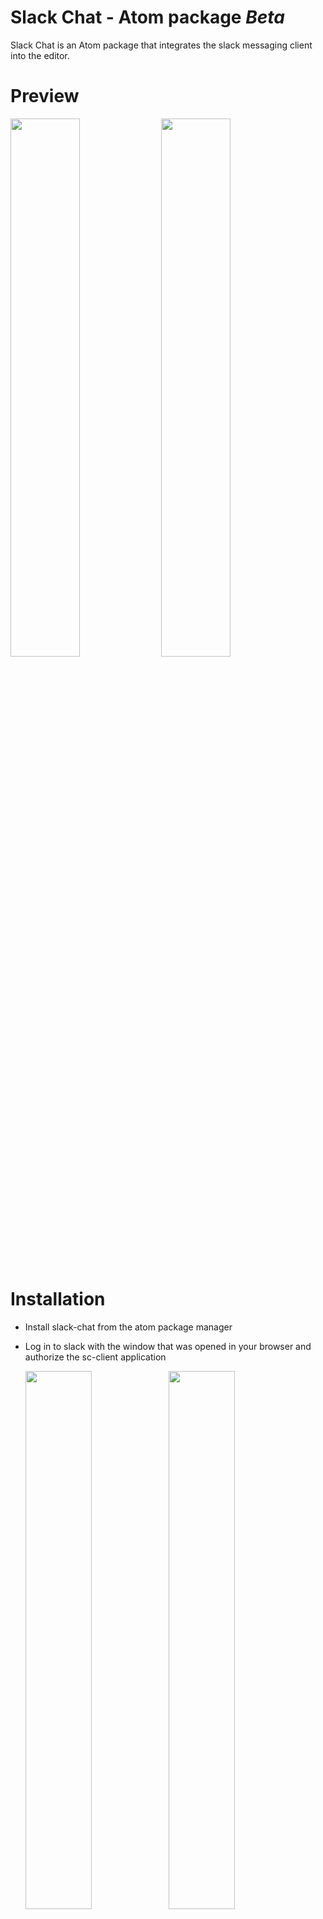 
# Slack Chat - Atom package *Beta*

Slack Chat is an Atom package that integrates the slack messaging client into the editor.

# Preview
<img src="http://drive.google.com/uc?export=view&id=0B_FMiWCp_bLQNlluR2MwRkNWVG8" width="47%" />
<img src="http://drive.google.com/uc?export=view&id=0B_FMiWCp_bLQOEM1ZjZvUDRhVEk" width="47%" />


# Installation
- Install slack-chat from the atom package manager
- Log in to slack with the window that was opened in your browser and authorize the sc-client application

  <img src="http://drive.google.com/uc?export=view&id=0B_FMiWCp_bLQems3NTlIUjlzWWM" width="47%" />
  <img src="http://drive.google.com/uc?export=view&id=0B_FMiWCp_bLQYm9HSi0xY2RMQVU" width="47%" />

- Restart atom

# Usage

1. [Keybindings](https://github.com/callahanrts/slack-chat/wiki/Slack-Chat-Keybindings)
1. [Settings]()


# Todo
- [x] Send/receive messages in real time
- [ ] Real time message notification system
- [ ] User Status (online/offline)
- [x] Create Keybindings for selection
- [x] Parse markdown
- [ ] Display emoticons
- [ ] Send a selection of text as a message/file
- [ ] Upload files
- [ ] Fix markdown differences between github flavored and Slack
- [ ] Code highlight for markdown
- [ ] Display images/files

